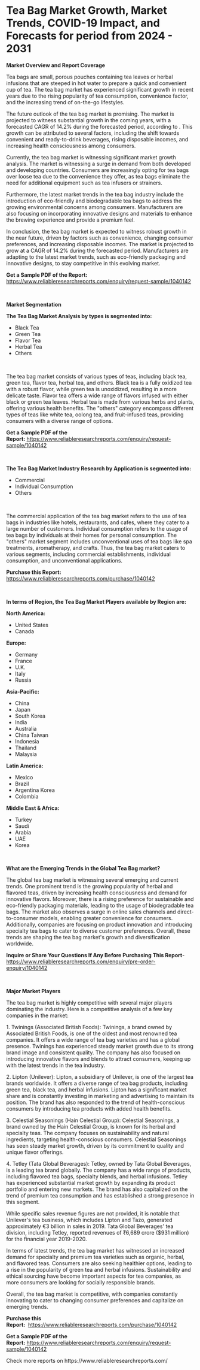 <p><h1>Tea Bag Market Growth, Market Trends, COVID-19 Impact, and Forecasts for period from 2024 - 2031</h1></p><p><strong>Market Overview and Report Coverage</strong></p>
<p><p>Tea bags are small, porous pouches containing tea leaves or herbal infusions that are steeped in hot water to prepare a quick and convenient cup of tea. The tea bag market has experienced significant growth in recent years due to the rising popularity of tea consumption, convenience factor, and the increasing trend of on-the-go lifestyles.</p><p>The future outlook of the tea bag market is promising. The market is projected to witness substantial growth in the coming years, with a forecasted CAGR of 14.2% during the forecasted period, according to . This growth can be attributed to several factors, including the shift towards convenient and ready-to-drink beverages, rising disposable incomes, and increasing health consciousness among consumers.</p><p>Currently, the tea bag market is witnessing significant market growth analysis. The market is witnessing a surge in demand from both developed and developing countries. Consumers are increasingly opting for tea bags over loose tea due to the convenience they offer, as tea bags eliminate the need for additional equipment such as tea infusers or strainers.</p><p>Furthermore, the latest market trends in the tea bag industry include the introduction of eco-friendly and biodegradable tea bags to address the growing environmental concerns among consumers. Manufacturers are also focusing on incorporating innovative designs and materials to enhance the brewing experience and provide a premium feel.</p><p>In conclusion, the tea bag market is expected to witness robust growth in the near future, driven by factors such as convenience, changing consumer preferences, and increasing disposable incomes. The market is projected to grow at a CAGR of 14.2% during the forecasted period. Manufacturers are adapting to the latest market trends, such as eco-friendly packaging and innovative designs, to stay competitive in this evolving market.</p></p>
<p><strong>Get a Sample PDF of the Report:</strong> <a href="https://www.reliableresearchreports.com/enquiry/request-sample/1040142">https://www.reliableresearchreports.com/enquiry/request-sample/1040142</a></p>
<p>&nbsp;</p>
<p><strong>Market Segmentation</strong></p>
<p><strong>The Tea Bag Market Analysis by types is segmented into:</strong></p>
<p><ul><li>Black Tea</li><li>Green Tea</li><li>Flavor Tea</li><li>Herbal Tea</li><li>Others</li></ul></p>
<p>&nbsp;</p>
<p><p>The tea bag market consists of various types of teas, including black tea, green tea, flavor tea, herbal tea, and others. Black tea is a fully oxidized tea with a robust flavor, while green tea is unoxidized, resulting in a more delicate taste. Flavor tea offers a wide range of flavors infused with either black or green tea leaves. Herbal tea is made from various herbs and plants, offering various health benefits. The "others" category encompass different types of teas like white tea, oolong tea, and fruit-infused teas, providing consumers with a diverse range of options.</p></p>
<p><strong>Get a Sample PDF of the Report:</strong>&nbsp;<a href="https://www.reliableresearchreports.com/enquiry/request-sample/1040142">https://www.reliableresearchreports.com/enquiry/request-sample/1040142</a></p>
<p>&nbsp;</p>
<p><strong>The Tea Bag Market Industry Research by Application is segmented into:</strong></p>
<p><ul><li>Commercial</li><li>Individual Consumption</li><li>Others</li></ul></p>
<p>&nbsp;</p>
<p><p>The commercial application of the tea bag market refers to the use of tea bags in industries like hotels, restaurants, and cafes, where they cater to a large number of customers. Individual consumption refers to the usage of tea bags by individuals at their homes for personal consumption. The "others" market segment includes unconventional uses of tea bags like spa treatments, aromatherapy, and crafts. Thus, the tea bag market caters to various segments, including commercial establishments, individual consumption, and unconventional applications.</p></p>
<p><strong>Purchase this Report:</strong>&nbsp; <a href="https://www.reliableresearchreports.com/purchase/1040142">https://www.reliableresearchreports.com/purchase/1040142</a></p>
<p>&nbsp;</p>
<p><strong>In terms of Region, the Tea Bag Market Players available by Region are:</strong></p>
<p>
    <p> <strong> North America: </strong>
        <ul>
            <li>United States</li>
            <li>Canada</li>
        </ul>
        </p> 
    <p> <strong> Europe: </strong>
        <ul>
            <li>Germany</li>
            <li>France</li>
            <li>U.K.</li>
            <li>Italy</li>
            <li>Russia</li>
        </ul>
        </p> 
    <p> <strong> Asia-Pacific: </strong>
        <ul>
            <li>China</li>
            <li>Japan</li>
            <li>South Korea</li>
            <li>India</li>
            <li>Australia</li>
            <li>China Taiwan</li>
            <li>Indonesia</li>
            <li>Thailand</li>
            <li>Malaysia</li>
        </ul>
        </p> 
    <p> <strong> Latin America: </strong>
        <ul>
            <li>Mexico</li>
            <li>Brazil</li>
            <li>Argentina Korea</li>
            <li>Colombia</li>
        </ul>
        </p> 
    <p> <strong> Middle East & Africa: </strong>
        <ul>
            <li>Turkey</li>
            <li>Saudi</li>
            <li>Arabia</li>
            <li>UAE</li>
            <li>Korea</li>
        </ul>
    </p>
    </p>
<p>&nbsp;</p>
<p><strong>What are the Emerging Trends in the Global Tea Bag market?</strong></p>
<p><p>The global tea bag market is witnessing several emerging and current trends. One prominent trend is the growing popularity of herbal and flavored teas, driven by increasing health consciousness and demand for innovative flavors. Moreover, there is a rising preference for sustainable and eco-friendly packaging materials, leading to the usage of biodegradable tea bags. The market also observes a surge in online sales channels and direct-to-consumer models, enabling greater convenience for consumers. Additionally, companies are focusing on product innovation and introducing specialty tea bags to cater to diverse customer preferences. Overall, these trends are shaping the tea bag market's growth and diversification worldwide.</p></p>
<p><strong>Inquire or Share Your Questions If Any Before Purchasing This Report</strong>- <a href="https://www.reliableresearchreports.com/enquiry/pre-order-enquiry/1040142">https://www.reliableresearchreports.com/enquiry/pre-order-enquiry/1040142</a></p>
<p>&nbsp;</p>
<p><strong>Major Market Players</strong></p>
<p><p>The tea bag market is highly competitive with several major players dominating the industry. Here is a competitive analysis of a few key companies in the market:</p><p>1. Twinings (Associated British Foods): Twinings, a brand owned by Associated British Foods, is one of the oldest and most renowned tea companies. It offers a wide range of tea bag varieties and has a global presence. Twinings has experienced steady market growth due to its strong brand image and consistent quality. The company has also focused on introducing innovative flavors and blends to attract consumers, keeping up with the latest trends in the tea industry.</p><p>2. Lipton (Unilever): Lipton, a subsidiary of Unilever, is one of the largest tea brands worldwide. It offers a diverse range of tea bag products, including green tea, black tea, and herbal infusions. Lipton has a significant market share and is constantly investing in marketing and advertising to maintain its position. The brand has also responded to the trend of health-conscious consumers by introducing tea products with added health benefits.</p><p>3. Celestial Seasonings (Hain Celestial Group): Celestial Seasonings, a brand owned by the Hain Celestial Group, is known for its herbal and specialty teas. The company focuses on sustainability and natural ingredients, targeting health-conscious consumers. Celestial Seasonings has seen steady market growth, driven by its commitment to quality and unique flavor offerings.</p><p>4. Tetley (Tata Global Beverages): Tetley, owned by Tata Global Beverages, is a leading tea brand globally. The company has a wide range of products, including flavored tea bags, specialty blends, and herbal infusions. Tetley has experienced substantial market growth by expanding its product portfolio and entering new markets. The brand has also capitalized on the trend of premium tea consumption and has established a strong presence in this segment.</p><p>While specific sales revenue figures are not provided, it is notable that Unilever's tea business, which includes Lipton and Tazo, generated approximately €3 billion in sales in 2019. Tata Global Beverages' tea division, including Tetley, reported revenues of ₹6,689 crore ($931 million) for the financial year 2019-2020.</p><p>In terms of latest trends, the tea bag market has witnessed an increased demand for specialty and premium tea varieties such as organic, herbal, and flavored teas. Consumers are also seeking healthier options, leading to a rise in the popularity of green tea and herbal infusions. Sustainability and ethical sourcing have become important aspects for tea companies, as more consumers are looking for socially responsible brands.</p><p>Overall, the tea bag market is competitive, with companies constantly innovating to cater to changing consumer preferences and capitalize on emerging trends.</p></p>
<p><strong>Purchase this Report:</strong>&nbsp;&nbsp;<a href="https://www.reliableresearchreports.com/purchase/1040142">https://www.reliableresearchreports.com/purchase/1040142</a></p>
<p></p>
<p><strong>Get a Sample PDF of the Report:</strong>&nbsp;<a href="https://www.reliableresearchreports.com/enquiry/request-sample/1040142">https://www.reliableresearchreports.com/enquiry/request-sample/1040142</a></p>
<p>Check more reports on https://www.reliableresearchreports.com/</p>